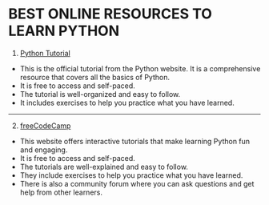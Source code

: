 # BEST ONLINE RESOURCES TO LEARN PYTHON

1. <a href="https://python.org">Python Tutorial</a>

- This is the official tutorial from the Python website. It is a comprehensive resource that covers all the basics of Python.
- It is free to access and self-paced.
- The tutorial is well-organized and easy to follow.
- It includes exercises to help you practice what you have learned.

<hr>

2. <a href="https://freeCodeCamp.org">freeCodeCamp</a>

- This website offers interactive tutorials that make learning Python fun and engaging.
- It is free to access and self-paced.
- The tutorials are well-explained and easy to follow.
- They include exercises to help you practice what you have learned.
- There is also a community forum where you can ask questions and get help from other learners.
